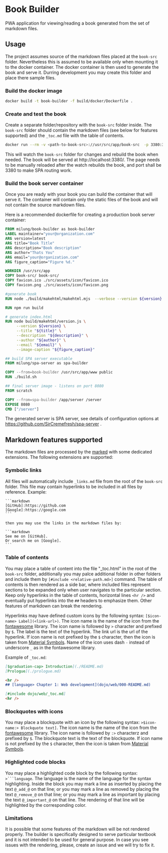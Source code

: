 # Book Builder

PWA application for viewing/reading a book generated from the set of markdown files. 

## Usage 

The project assumes source of the markdown files placed at the `book-src` folder. Nevertheless this is assumed to be available only when mounting it to the docker container. The docker container is then used to generate the book and serve it. Durring development you may create this folder and place there sample files. 

### Build the docker image

```bash
docker build -t book-builder -f build/docker/Dockerfile .
```

### Create and test the book

Create a separate folder/repository with the `book-src` folder inside. The `book-src` folder should contain the markdown files (see below for features supported) and the `_toc.md` file with the table of contents. 

```bash
docker run --rm -v <path-to-book-src>://usr/src/app/book-src  -p 3380:3380 book-builder
```
This will watch the `book-src` folder for changes and rebuild the book when needed. The book will be served at http://localhost:3380/. The page needs to be manually reloaded after the watch rebuilds the book, and port shall be 3380 to make SPA routing work.

### Build the book server container

Once you are ready with your book you can build the container that will serve it. The container will contain only the static files of the book and will not contain the source markdown files. 

Here is a recommended dockerfile for creating a production book server container:

```dockerfile
FROM milung/book-builder as book-builder
LABEL maintainer="your@organization.com"
ARG version=latest
ARG title="Book Title"
ARG description="Book description"
ARG author="Thats You"
ARG email="your@organization.com"
ARG figure_caption="Figure %d."

WORKDIR /usr/src/app
COPY book-src/ book-src/
COPY favicon.ico ./src/assets/icon/favicon.ico
COPY favicon.png ./src/assets/icon/favicon.png

#generate book
RUN node ./build/makehtml/makehtml.mjs  --verbose --version ${version} 

RUN npm run build

# generate index.html
RUN node build/makehtml/version.js \
     --version ${version} \
     --title "${title}" \
     --description "${description}" \
     --author "${author}" \
     --email "${email}" \
     --image-caption "${figure_caption}" 

## build SPA server executable
FROM milung/spa-server as spa-builder

COPY --from=book-builder /usr/src/app/www public
RUN ./build.sh

## final server image - listens on port 8080
FROM scratch

COPY --from=spa-builder /app/server /server
EXPOSE 8080
CMD ["/server"] 
```

The generated server is SPA server, see details of configuration options at https://github.com/SirCremefresh/spa-server .

## Markdown features supported

The markdown files are processed by the [marked](https://marked.js.org/) with some dedicated extensions. The following extensions are supported:

### Symbolic links
All files will automatically include `_links.md` file from the root of the `book-src` folder. This file may contain hyperlinks to be included in all files by reference. Example: 

    ```markdown
    [GitHub]:https://github.com
    [Google]:https://google.com
    ```

    then you may use the links in the markdown files by:

    ```markdown
    See me on [GitHub]. 
    Or search me on [Google].
    ```

### Table of contents
You may place a table of content into the file "_toc.html" in the root of the `book-src` folder, additionally you may palce additional folder in other folders and include them by `[#include <relative-path.md>]` command. The table of contents is then rendered as a side bar, where included files represent sections to be expanded only when user navigates to the particular section. Keep only hyperlinks in the table of contents, horizontal lines `<hr />` and eventually put hyperlinks into the `##` headers to emphasize them.  Other features of markdown can break the rendering. 
  
   Hyperlinks may have defined custom icons by the following syntax: `[$icon-name> Label](<link-url>)`. The icon name is the name of the icon from the [fontawesome](https://fontawesome.com/icons?d=gallery) library. The icon name is followed by `>` character and prefixed by `$`. The label is the text of the hyperlink. The link url is the url of the hyperlink. If icon name is not prefixed by the `$` character, then the icon is taken from [Material Symbols](https://fonts.google.com/icons). Name of the icon uses dash `-` instead of underscore `_` as in the fontawesome library.

   Example of `_toc.md`:

   ```markdown
   [$graduation-cap> Introduction](./README.md)
   [Prologue](./prologue.md)

   <hr />
   ## [language> Chapter 1: Web development](dojo/web/000-README.md)

   [#include dojo/web/_toc.md]
   <hr />
   ```
### Blockquotes with icons

You may place a blockquote with an icon by the following syntax: `>$icon-name:> Blockquote text]`. The icon name is the name of the icon from the [fontawesome](https://fontawesome.com/icons?d=gallery) library. The icon name is followed by `:>` characterz and prefixed by `$`. The blockquote text is the text of the blockquote. If icon name is not prefixed by the `$` character, then the icon is taken from [Material Symbols](https://fonts.google.com/icons).

### Highlighted code blocks

You may place a highlighted code block by the following syntax: `>```language`. The language is the name of the language for the syntax highlighting. Inside the block you may mark a line as inserted by placing the text `@_add_@` on that line; or you may mark a line as removed by placing the text `@_remove_@` on that line; or you may mark a line as important by placing the text `@_important_@` on that line. The rendering of that line will be highlighted by the corresponding color. 

### Limitations
It is possible that some features of the markdown will be not rendered properly. The builder is specifically designed to serve particular textbook and it is not intended to be used for general purpose. In case you see issues with the rendering, please, create an issue and we will try to fix it.

